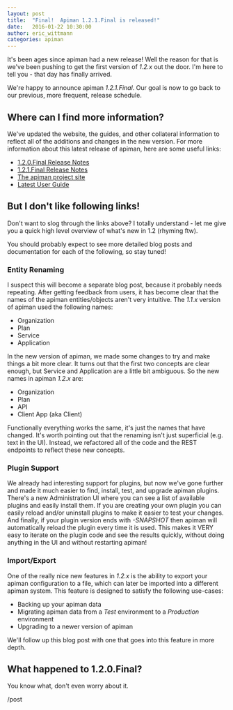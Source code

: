 ```yaml
---
layout: post
title:  "Final!  Apiman 1.2.1.Final is released!"
date:   2016-01-22 10:30:00
author: eric_wittmann
categories: apiman
---
```


It's been ages since apiman had a new release!  Well the reason for that is we've been
pushing to get the first version of *1.2.x* out the door.  I'm here to tell you - that
day has finally arrived.

We're happy to announce apiman *1.2.1.Final*.  Our goal is now to go back to our previous,
more frequent, release schedule.

<!--more-->

## Where can I find more information?

We've updated the website, the guides, and other collateral information to reflect all
of the additions and changes in the new version.  For more information about this latest
release of apiman, here are some useful links:

* [1.2.0.Final Release Notes](http://red.ht/1OK3LG7)
* [1.2.1.Final Release Notes](http://red.ht/1OC1Tf7)
* [The apiman project site](http://www.apiman.io/)
* [Latest User Guide](http://www.apiman.io/latest/user-guide.html)

## But I don't like following links!

Don't want to slog through the links above?  I totally understand - let me give you a quick
high level overview of what's new in 1.2 (rhyming ftw).

You should probably expect to see more detailed blog posts and documentation for each of the
following, so stay tuned!

### Entity Renaming

I suspect this will become a separate blog post, because it probably needs repeating.  After
getting feedback from users, it has become clear that the names of the apiman entities/objects
aren't very intuitive.  The *1.1.x* version of apiman used the following names:

* Organization
* Plan
* Service
* Application

In the new version of apiman, we made some changes to try and make things a bit more clear.
It turns out that the first two concepts are clear enough, but Service and Application are
a little bit ambiguous.  So the new names in apiman *1.2.x* are:

* Organization
* Plan
* API
* Client App  (aka Client)

Functionally everything works the same, it's just the names that have changed.  It's worth
pointing out that the renaming isn't just superficial (e.g. text in the UI).  Instead, we 
refactored all of the code and the REST endpoints to reflect these new concepts.

### Plugin Support

We already had interesting support for plugins, but now we've gone further and made it much
easier to find, install, test, and upgrade apiman plugins.  There's a new Administration UI
where you can see a list of available plugins and easily install them.  If you are creating
your own plugin you can easily reload and/or uninstall plugins to make it easier to test your
changes.  And finally, if your plugin version ends with *-SNAPSHOT* then apiman will 
automatically reload the plugin every time it is used.  This makes it VERY easy to iterate on
the plugin code and see the results quickly, without doing anything in the UI and without
restarting apiman!

### Import/Export

One of the really nice new features in *1.2.x* is the ability to export your apiman configuration
to a file, which can later be imported into a different apiman system.  This feature is
designed to satisfy the following use-cases:

* Backing up your apiman data
* Migrating apiman data from a *Test* environment to a *Production* environment
* Upgrading to a newer version of apiman

We'll follow up this blog post with one that goes into this feature in more depth.

## What happened to 1.2.0.Final?

You know what, don't even worry about it.


/post
